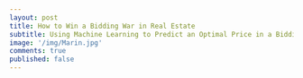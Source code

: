 ```yaml
---
layout: post
title: How to Win a Bidding War in Real Estate
subtitle: Using Machine Learning to Predict an Optimal Price in a Bidding War
image: '/img/Marin.jpg'
comments: true
published: false
---
```

